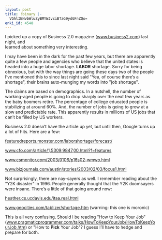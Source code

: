 ```yaml
---
layout: post
title: !binary |-
  VGhlIENvbWluZyBMYWJvciBTaG9ydGFnZQo=
enki_id: 4548
---
```


I picked up a copy of Business 2.0 magazine (<a
href="http://www.business2.com">www.business2.com</a>) last night, and  
learned about something very interesting.

<p>
I may have been in the dark for the past few years, but there are  
apparently quite a few people and agencies who believe that the united  
states is headed into a huge labor shortage. <b>LABOR</b> shortage.
Sorry  
for being obnoxious, but with the way things are going these days two
of  
the people I’ve mentioned this to since last night said "Yea, of  
course there’s a shortage&quot;, their brains auto-munging my words  
into "job shortage&quot;.

</p>
<p>
The claims are based on demographics. In a nutshell, the number of  
working-aged people is going to drop sharply over the next few years as
the  
baby boomers retire. The percentage of college educated people is  
stabilizing at around 60%. And, the number of jobs is going to grow at
a  
slow and predictable rate. This apparently results in millions of US
jobs  
that can’t be filled by US workers.

</p>
<p>
Business 2.0 doesn’t have the article up yet, but until then, Google  
turns up a lot of hits. Here are a few:

</p>
<p>
<a
href="http://featuredreports.monster.com/laborshortage/forecast/">featuredreports.monster.com/laborshortage/forecast/</a>

</p>
<p>
<a
href="http://www.cfo.com/article/1,5309,9847,00.html?f=features">www.cfo.com/article/1,5309,9847,00.html?f=features</a>

</p>
<p>
<a
href="http://www.csmonitor.com/2003/0106/p16s02-wmwo.html">www.csmonitor.com/2003/0106/p16s02-wmwo.html</a>

</p>
<p>
<a
href="http://www.bizjournals.com/austin/stories/2003/02/03/focus1.html">www.bizjournals.com/austin/stories/2003/02/03/focus1.html</a>

</p>
<p>
Not surprisingly, there are nay-sayers as well. I remember reading
about  
the "Y2K disaster&quot; in 1996. People generally thought that the Y2K  
doomsayers were insane. There’s a little of that going around now:

</p>
<p>
<a
href="http://heather.cs.ucdavis.edu/itaa.real.html">heather.cs.ucdavis.edu/itaa.real.html</a>

</p>
<p>
<a
href="http://www.geocities.com/tablizer/shortage.htm">www.geocities.com/tablizer/shortage.htm</a>  
(warning: this one is moronic)

</p>
<p>
This is all very confusing. Should I be reading "How to Keep Your  
Job&quot; (<a
href="http://www.pragmaticprogrammer.com/talks/HowToKeepYourJob/HowToKeepYourJob.htm">www.pragmaticprogrammer.com/talks/HowToKeepYourJob/HowToKeepYourJob.htm</a>)  
or "How to <b>Pick</b> Your Job&quot;? I guess I’ll have to  
hedge and prepare for both.

</p>
